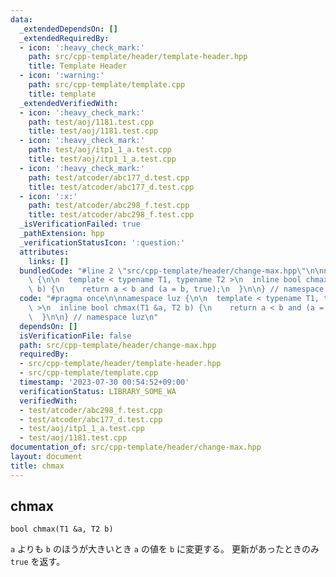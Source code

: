 ```yaml
---
data:
  _extendedDependsOn: []
  _extendedRequiredBy:
  - icon: ':heavy_check_mark:'
    path: src/cpp-template/header/template-header.hpp
    title: Template Header
  - icon: ':warning:'
    path: src/cpp-template/template.cpp
    title: template
  _extendedVerifiedWith:
  - icon: ':heavy_check_mark:'
    path: test/aoj/1181.test.cpp
    title: test/aoj/1181.test.cpp
  - icon: ':heavy_check_mark:'
    path: test/aoj/itp1_1_a.test.cpp
    title: test/aoj/itp1_1_a.test.cpp
  - icon: ':heavy_check_mark:'
    path: test/atcoder/abc177_d.test.cpp
    title: test/atcoder/abc177_d.test.cpp
  - icon: ':x:'
    path: test/atcoder/abc298_f.test.cpp
    title: test/atcoder/abc298_f.test.cpp
  _isVerificationFailed: true
  _pathExtension: hpp
  _verificationStatusIcon: ':question:'
  attributes:
    links: []
  bundledCode: "#line 2 \"src/cpp-template/header/change-max.hpp\"\n\nnamespace luz\
    \ {\n\n  template < typename T1, typename T2 >\n  inline bool chmax(T1 &a, T2\
    \ b) {\n    return a < b and (a = b, true);\n  }\n\n} // namespace luz\n"
  code: "#pragma once\n\nnamespace luz {\n\n  template < typename T1, typename T2\
    \ >\n  inline bool chmax(T1 &a, T2 b) {\n    return a < b and (a = b, true);\n\
    \  }\n\n} // namespace luz\n"
  dependsOn: []
  isVerificationFile: false
  path: src/cpp-template/header/change-max.hpp
  requiredBy:
  - src/cpp-template/header/template-header.hpp
  - src/cpp-template/template.cpp
  timestamp: '2023-07-30 00:54:52+09:00'
  verificationStatus: LIBRARY_SOME_WA
  verifiedWith:
  - test/atcoder/abc298_f.test.cpp
  - test/atcoder/abc177_d.test.cpp
  - test/aoj/itp1_1_a.test.cpp
  - test/aoj/1181.test.cpp
documentation_of: src/cpp-template/header/change-max.hpp
layout: document
title: chmax
---
```


## chmax
```
bool chmax(T1 &a, T2 b)
```

`a` よりも `b` のほうが大きいとき `a` の値を `b` に変更する。
更新があったときのみ `true` を返す。
